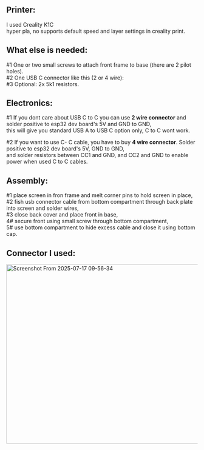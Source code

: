 ## Printer:  
I used Creality K1C  
hyper pla, no supports default speed and layer settings in creality print.  

## What else is needed:  
#1 One or two small screws to attach front frame to base (there are 2 pilot holes).  
#2 One USB C connector like this (2 or 4 wire):  
#3 Optional: 2x 5k1 resistors.  

## Electronics:  
#1  If you dont care about USB C to C you can use **2 wire connector** and solder positive to esp32 dev board's 5V and GND to GND,  
this will give you standard USB A to USB C option only, C to C wont work.

#2 If you want to use C- C cable, you have to buy **4 wire connector**. Solder positive to esp32 dev board's 5V, GND to GND,  
and solder resistors between CC1 and GND, and CC2 and GND to enable power when used C to C cables. 

## Assembly:  
#1 place screen in fron frame and melt corner pins to hold screen in place,  
#2 fish usb connector cable from bottom compartment through back plate into screen and solder wires,  
#3 close back cover and place front in base,  
4# secure front using small screw through bottom compartment,  
5# use bottom compartment to hide excess cable and close it using bottom cap.    

## Connector I used:  
<img width="592" height="473" alt="Screenshot From 2025-07-17 09-56-34" src="https://github.com/user-attachments/assets/05c50ee7-b88c-44f0-b425-a9ab086ed698" />

 


